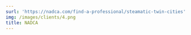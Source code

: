 ```yaml
---
surl: 'https://nadca.com/find-a-professional/steamatic-twin-cities'
img: /images/clients/4.png
title: NADCA
---
```

